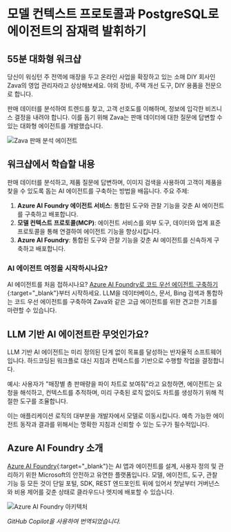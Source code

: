# 모델 컨텍스트 프로토콜과 PostgreSQL로 에이전트의 잠재력 발휘하기

## 55분 대화형 워크샵

당신이 워싱턴 주 전역에 매장을 두고 온라인 사업을 확장하고 있는 소매 DIY 회사인 Zava의 영업 관리자라고 상상해보세요. 야외 장비, 주택 개선 도구, DIY 용품을 전문으로 합니다.

판매 데이터를 분석하여 트렌드를 찾고, 고객 선호도를 이해하며, 정보에 입각한 비즈니스 결정을 내려야 합니다. 이를 돕기 위해 Zava는 판매 데이터에 대한 질문에 답변할 수 있는 대화형 에이전트를 개발했습니다.

![Zava 판매 분석 에이전트](media/persona.png)

## 워크샵에서 학습할 내용

판매 데이터를 분석하고, 제품 질문에 답변하며, 이미지 검색을 사용하여 고객이 제품을 찾을 수 있도록 돕는 AI 에이전트를 구축하는 방법을 배웁니다. 주요 주제:

1. **Azure AI Foundry 에이전트 서비스**: 통합된 도구와 관찰 기능을 갖춘 AI 에이전트를 구축하고 배포합니다.  
2. **모델 컨텍스트 프로토콜(MCP)**: 에이전트 서비스를 외부 도구, 데이터와 업계 표준 프로토콜을 통해 연결하여 에이전트 기능을 향상시킵니다.  
3. **Azure AI Foundry**: 통합된 도구와 관찰 기능을 갖춘 AI 에이전트를 신속하게 구축하고 배포합니다.

### AI 에이전트 여정을 시작하시나요?

AI 에이전트를 처음 접하시나요? [Azure AI Foundry로 코드 우선 에이전트 구축하기](https://aka.ms/aitour/WRK552){:target="_blank"}부터 시작하세요. LLM을 데이터베이스, 문서, Bing 검색과 통합하는 코드 우선 에이전트를 구축하여 Zava와 같은 고급 에이전트를 위한 견고한 기초를 마련할 수 있습니다.

## LLM 기반 AI 에이전트란 무엇인가요?

LLM 기반 AI 에이전트는 미리 정의된 단계 없이 목표를 달성하는 반자율적 소프트웨어입니다. 하드코딩된 워크플로 대신 지침과 컨텍스트를 기반으로 수행할 작업을 결정합니다.

예시: 사용자가 "매장별 총 판매량을 파이 차트로 보여줘"라고 요청하면, 에이전트는 요청을 해석하고, 컨텍스트를 추적하며, 미리 구축된 로직 없이도 차트를 생성하기 위해 적절한 도구를 조율합니다.

이는 애플리케이션 로직의 대부분을 개발자에서 모델로 이동시킵니다. 예측 가능한 에이전트 동작과 결과를 위해서는 명확한 지침과 신뢰할 수 있는 도구가 필수적입니다.

## Azure AI Foundry 소개

[Azure AI Foundry](https://azure.microsoft.com/products/ai-foundry/){:target="_blank"}는 AI 앱과 에이전트를 설계, 사용자 정의 및 관리하기 위한 Microsoft의 안전하고 유연한 플랫폼입니다. 모델, 에이전트, 도구, 관찰 기능 등 모든 것이 단일 포털, SDK, REST 엔드포인트 뒤에 있어서 첫날부터 거버넌스와 비용 제어를 갖춘 상태로 클라우드나 엣지에 배포할 수 있습니다.

![Azure AI Foundry 아키텍처](media/azure-ai-foundry.png)

*GitHub Copilot을 사용하여 번역되었습니다.*
